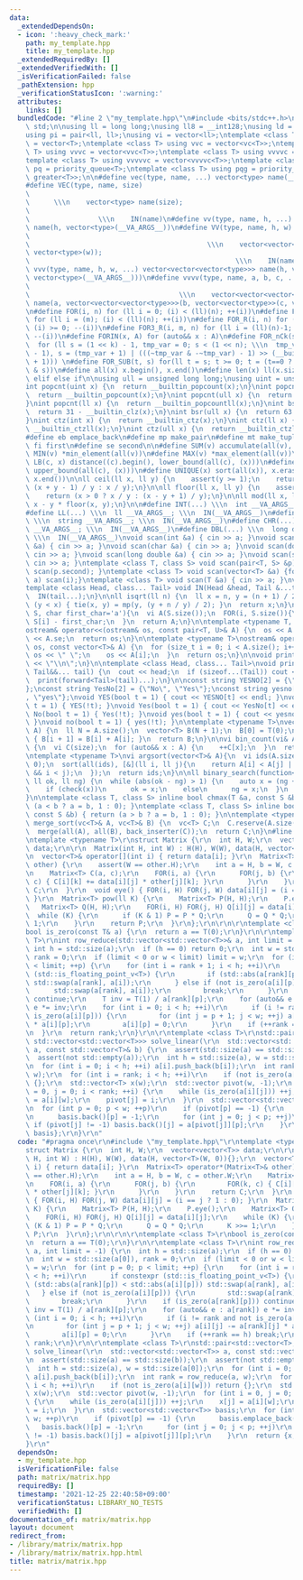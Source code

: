 ```yaml
---
data:
  _extendedDependsOn:
  - icon: ':heavy_check_mark:'
    path: my_template.hpp
    title: my_template.hpp
  _extendedRequiredBy: []
  _extendedVerifiedWith: []
  _isVerificationFailed: false
  _pathExtension: hpp
  _verificationStatusIcon: ':warning:'
  attributes:
    links: []
  bundledCode: "#line 2 \"my_template.hpp\"\n#include <bits/stdc++.h>\n\nusing namespace\
    \ std;\n\nusing ll = long long;\nusing ll8 = __int128;\nusing ld = long double;\n\
    using pi = pair<ll, ll>;\nusing vi = vector<ll>;\ntemplate <class T> using vc\
    \ = vector<T>;\ntemplate <class T> using vvc = vector<vc<T>>;\ntemplate <class\
    \ T> using vvvc = vector<vvc<T>>;\ntemplate <class T> using vvvvc = vector<vvvc<T>>;\n\
    template <class T> using vvvvvc = vector<vvvvc<T>>;\ntemplate <class T> using\
    \ pq = priority_queue<T>;\ntemplate <class T> using pqg = priority_queue<T, vector<T>,\
    \ greater<T>>;\n\n#define vec(type, name, ...) vector<type> name(__VA_ARGS__)\n\
    #define VEC(type, name, size)                                                \
    \                                                                            \
    \      \\\n    vector<type> name(size);                                      \
    \                                                                            \
    \                 \\\n    IN(name)\n#define vv(type, name, h, ...) vector<vector<type>>\
    \ name(h, vector<type>(__VA_ARGS__))\n#define VV(type, name, h, w)           \
    \                                                                            \
    \                                            \\\n    vector<vector<type>> name(h,\
    \ vector<type>(w));                                                          \
    \                                                   \\\n    IN(name)\n#define\
    \ vvv(type, name, h, w, ...) vector<vector<vector<type>>> name(h, vector<vector<type>>(w,\
    \ vector<type>(__VA_ARGS__)))\n#define vvvv(type, name, a, b, c, ...)        \
    \                                                                            \
    \                                     \\\n    vector<vector<vector<vector<type>>>>\
    \ name(a, vector<vector<vector<type>>>(b, vector<vector<type>>(c, vector<type>(__VA_ARGS__))))\n\
    \n#define FOR(i, n) for (ll i = 0; (i) < (ll)(n); ++(i))\n#define FOR3(i, m, n)\
    \ for (ll i = (m); (i) < (ll)(n); ++(i))\n#define FOR_R(i, n) for (ll i = (ll)(n)-1;\
    \ (i) >= 0; --(i))\n#define FOR3_R(i, m, n) for (ll i = (ll)(n)-1; (i) >= (ll)(m);\
    \ --(i))\n#define FORIN(x, A) for (auto&& x : A)\n#define FOR_nCk(s, n, k) \\\n\
    \  for (ll s = (1 << k) - 1, tmp_var = 0; s < (1 << n); \\\n  tmp_var = s | (s\
    \ - 1), s = (tmp_var + 1) | (((~tmp_var & -~tmp_var) - 1) >> (__builtin_ctz(s)\
    \ + 1))) \n#define FOR_SUB(t, s) for(ll t = s; t >= 0; t = (t==0 ? -1 : (t - 1)\
    \ & s))\n#define all(x) x.begin(), x.end()\n#define len(x) ll(x.size())\n\n#define\
    \ elif else if\n\nusing ull = unsigned long long;\nusing uint = unsigned int;\n\
    int popcnt(uint x) {\n  return __builtin_popcount(x);\n}\nint popcnt(int x) {\n\
    \  return __builtin_popcount(x);\n}\nint popcnt(ull x) {\n  return __builtin_popcountll(x);\n\
    }\nint popcnt(ll x) {\n  return __builtin_popcountll(x);\n}\nint bsr(uint x) {\n\
    \  return 31 - __builtin_clz(x);\n}\nint bsr(ull x) {\n  return 63 - __builtin_clzll(x);\n\
    }\nint ctz(int x) {\n  return __builtin_ctz(x);\n}\nint ctz(ll x) {\n  return\
    \ __builtin_ctzll(x);\n}\nint ctz(ull x) {\n  return __builtin_ctzll(x);\n}\n\n\
    #define eb emplace_back\n#define mp make_pair\n#define mt make_tuple\n#define\
    \ fi first\n#define se second\n\n#define SUM(v) accumulate(all(v), 0LL)\n#define\
    \ MIN(v) *min_element(all(v))\n#define MAX(v) *max_element(all(v))\n\n#define\
    \ LB(c, x) distance((c).begin(), lower_bound(all(c), (x)))\n#define UB(c, x) distance((c).begin(),\
    \ upper_bound(all(c), (x)))\n#define UNIQUE(x) sort(all(x)), x.erase(unique(all(x)),\
    \ x.end())\n\nll ceil(ll x, ll y) {\n    assert(y >= 1);\n    return (x > 0 ?\
    \ (x + y - 1) / y : x / y);\n}\n\nll floor(ll x, ll y) {\n    assert(y >= 1);\n\
    \    return (x > 0 ? x / y : (x - y + 1) / y);\n}\n\nll mod(ll x, ll y) {\n  return\
    \ x - y * floor(x, y);\n}\n\n#define INT(...) \\\n  int __VA_ARGS__; \\\n  IN(__VA_ARGS__)\n\
    #define LL(...) \\\n  ll __VA_ARGS__; \\\n  IN(__VA_ARGS__)\n#define STR(...)\
    \ \\\n  string __VA_ARGS__; \\\n  IN(__VA_ARGS__)\n#define CHR(...) \\\n  char\
    \ __VA_ARGS__; \\\n  IN(__VA_ARGS__)\n#define DBL(...) \\\n  long double __VA_ARGS__;\
    \ \\\n  IN(__VA_ARGS__)\nvoid scan(int &a) { cin >> a; }\nvoid scan(long long\
    \ &a) { cin >> a; }\nvoid scan(char &a) { cin >> a; }\nvoid scan(double &a) {\
    \ cin >> a; }\nvoid scan(long double &a) { cin >> a; }\nvoid scan(string &a) {\
    \ cin >> a; }\ntemplate <class T, class S> void scan(pair<T, S> &p) { scan(p.first),\
    \ scan(p.second); }\ntemplate <class T> void scan(vector<T> &a) {for(auto &i :\
    \ a) scan(i);}\ntemplate <class T> void scan(T &a) { cin >> a; }\nvoid IN() {}\n\
    template <class Head, class... Tail> void IN(Head &head, Tail &...tail) {\n  scan(head);\n\
    \  IN(tail...);\n}\n\nll isqrt(ll n) {\n  ll x = n, y = (n + 1) / 2;\n  while\
    \ (y < x) { tie(x, y) = mp(y, (y + n / y) / 2); }\n  return x;\n}\n\nvi s_to_vi(string\
    \ S, char first_char='a'){\n  vi A(S.size());\n  FOR(i, S.size()){\n    A[i] =\
    \ S[i] - first_char;\n  }\n  return A;\n}\n\ntemplate <typename T, typename U>\n\
    ostream& operator<<(ostream& os, const pair<T, U>& A) {\n  os << A.fi << \" \"\
    \ << A.se;\n  return os;\n}\n\ntemplate <typename T>\nostream& operator<<(ostream&\
    \ os, const vector<T>& A) {\n  for (size_t i = 0; i < A.size(); i++) {\n    if(i)\
    \ os << \" \";\n    os << A[i];\n  }\n  return os;\n}\n\nvoid print() {\n  cout\
    \ << \"\\n\";\n}\n\ntemplate <class Head, class... Tail>\nvoid print(Head&& head,\
    \ Tail&&... tail) {\n  cout << head;\n  if (sizeof...(Tail)) cout << \" \";\n\
    \  print(forward<Tail>(tail)...);\n}\n\nconst string YESNO[2] = {\"NO\", \"YES\"\
    };\nconst string YesNo[2] = {\"No\", \"Yes\"};\nconst string yesno[2] = {\"no\"\
    , \"yes\"};\nvoid YES(bool t = 1) { cout << YESNO[t] << endl; }\nvoid NO(bool\
    \ t = 1) { YES(!t); }\nvoid Yes(bool t = 1) { cout << YesNo[t] << endl; }\nvoid\
    \ No(bool t = 1) { Yes(!t); }\nvoid yes(bool t = 1) { cout << yesno[t] << endl;\
    \ }\nvoid no(bool t = 1) { yes(!t); }\n\ntemplate <typename T>\nvector<T> cumsum(vector<T>\
    \ A) {\n  ll N = A.size();\n  vector<T> B(N + 1);\n  B[0] = T(0);\n  FOR(i, N)\
    \ { B[i + 1] = B[i] + A[i]; }\n  return B;\n}\n\nvi bin_count(vi& A, ll size)\
    \ {\n  vi C(size);\n  for (auto&& x : A) {\n    ++C[x];\n  }\n  return C;\n}\n\
    \ntemplate <typename T>\nvi argsort(vector<T>& A){\n  vi ids(A.size());\n  iota(all(ids),\
    \ 0);\n  sort(all(ids), [&](ll i, ll j){\n    return A[i] < A[j] || (A[i] == A[j]\
    \ && i < j);\n  });\n  return ids;\n}\n\nll binary_search(function<bool(ll)> check,\
    \ ll ok, ll ng) {\n  while (abs(ok - ng) > 1) {\n    auto x = (ng + ok) / 2;\n\
    \    if (check(x))\n      ok = x;\n    else\n      ng = x;\n  }\n  return ok;\n\
    }\n\ntemplate <class T, class S> inline bool chmax(T &a, const S &b) { return\
    \ (a < b ? a = b, 1 : 0); }\ntemplate <class T, class S> inline bool chmin(T &a,\
    \ const S &b) { return (a > b ? a = b, 1 : 0); }\n\ntemplate <typename T>\nvc<T>\
    \ merge_sort(vc<T>& A, vc<T>& B) {\n  vc<T> C;\n  C.reserve(A.size() + B.size());\n\
    \  merge(all(A), all(B), back_inserter(C));\n  return C;\n}\n#line 3 \"matrix/matrix.hpp\"\
    \ntemplate <typename T>\r\nstruct Matrix {\r\n  int H, W;\r\n  vector<vector<T>>\
    \ data;\r\n\r\n  Matrix(int H, int W) : H(H), W(W), data(H, vector<T>(W, 0)){};\r\
    \n  vector<T>& operator[](int i) { return data[i]; }\r\n  Matrix<T> operator*(Matrix<T>&\
    \ other) {\r\n    assert(W == other.H);\r\n    int a = H, b = W, c = other.W;\r\
    \n    Matrix<T> C(a, c);\r\n    FOR(i, a) {\r\n      FOR(j, b) {\r\n        FOR(k,\
    \ c) { C[i][k] += data[i][j] * other[j][k]; }\r\n      }\r\n    }\r\n    return\
    \ C;\r\n  }\r\n  void eye() { FOR(i, H) FOR(j, W) data[i][j] = (i == j ? 1 : 0);\
    \ }\r\n  Matrix<T> pow(ll K) {\r\n    Matrix<T> P(H, H);\r\n    P.eye();\r\n \
    \   Matrix<T> Q(H, H);\r\n    FOR(i, H) FOR(j, H) Q[i][j] = data[i][j];\r\n  \
    \  while (K) {\r\n      if (K & 1) P = P * Q;\r\n      Q = Q * Q;\r\n      K >>=\
    \ 1;\r\n    }\r\n    return P;\r\n  }\r\n};\r\n\r\n\r\ntemplate <class T>\r\n\
    bool is_zero(const T& a) {\r\n  return a == T(0);\r\n}\r\n\r\ntemplate <class\
    \ T>\r\nint row_reduce(std::vector<std::vector<T>>& a, int limit = -1) {\r\n \
    \ int h = std::size(a);\r\n  if (h == 0) return 0;\r\n  int w = std::size(a[0]),\
    \ rank = 0;\r\n  if (limit < 0 or w < limit) limit = w;\r\n  for (int p = 0; p\
    \ < limit; ++p) {\r\n    for (int i = rank + 1; i < h; ++i)\r\n      if constexpr\
    \ (std::is_floating_point_v<T>) {\r\n        if (std::abs(a[rank][p]) < std::abs(a[i][p]))\
    \ std::swap(a[rank], a[i]);\r\n      } else if (not is_zero(a[i][p])) {\r\n  \
    \      std::swap(a[rank], a[i]);\r\n        break;\r\n      }\r\n    if (is_zero(a[rank][p]))\
    \ continue;\r\n    T inv = T(1) / a[rank][p];\r\n    for (auto&& e : a[rank])\
    \ e *= inv;\r\n    for (int i = 0; i < h; ++i)\r\n      if (i != rank and not\
    \ is_zero(a[i][p])) {\r\n        for (int j = p + 1; j < w; ++j) a[i][j] -= a[rank][j]\
    \ * a[i][p];\r\n        a[i][p] = 0;\r\n      }\r\n    if (++rank == h) break;\r\
    \n  }\r\n  return rank;\r\n}\r\n\r\ntemplate <class T>\r\nstd::pair<std::vector<T>,\
    \ std::vector<std::vector<T>>> solve_linear(\r\n  std::vector<std::vector<T>>\
    \ a, const std::vector<T>& b) {\r\n  assert(std::size(a) == std::size(b));\r\n\
    \  assert(not std::empty(a));\r\n  int h = std::size(a), w = std::size(a[0]);\r\
    \n  for (int i = 0; i < h; ++i) a[i].push_back(b[i]);\r\n  int rank = row_reduce(a,\
    \ w);\r\n  for (int i = rank; i < h; ++i)\r\n    if (not is_zero(a[i][w])) return\
    \ {};\r\n  std::vector<T> x(w);\r\n  std::vector pivot(w, -1);\r\n  for (int i\
    \ = 0, j = 0; i < rank; ++i) {\r\n    while (is_zero(a[i][j])) ++j;\r\n    x[j]\
    \ = a[i][w];\r\n    pivot[j] = i;\r\n  }\r\n  std::vector<std::vector<T>> basis;\r\
    \n  for (int p = 0; p < w; ++p)\r\n    if (pivot[p] == -1) {\r\n      basis.emplace_back(w);\r\
    \n      basis.back()[p] = -1;\r\n      for (int j = 0; j < p; ++j)\r\n       \
    \ if (pivot[j] != -1) basis.back()[j] = a[pivot[j]][p];\r\n    }\r\n  return {x,\
    \ basis};\r\n}\r\n"
  code: "#pragma once\r\n#include \"my_template.hpp\"\r\ntemplate <typename T>\r\n\
    struct Matrix {\r\n  int H, W;\r\n  vector<vector<T>> data;\r\n\r\n  Matrix(int\
    \ H, int W) : H(H), W(W), data(H, vector<T>(W, 0)){};\r\n  vector<T>& operator[](int\
    \ i) { return data[i]; }\r\n  Matrix<T> operator*(Matrix<T>& other) {\r\n    assert(W\
    \ == other.H);\r\n    int a = H, b = W, c = other.W;\r\n    Matrix<T> C(a, c);\r\
    \n    FOR(i, a) {\r\n      FOR(j, b) {\r\n        FOR(k, c) { C[i][k] += data[i][j]\
    \ * other[j][k]; }\r\n      }\r\n    }\r\n    return C;\r\n  }\r\n  void eye()\
    \ { FOR(i, H) FOR(j, W) data[i][j] = (i == j ? 1 : 0); }\r\n  Matrix<T> pow(ll\
    \ K) {\r\n    Matrix<T> P(H, H);\r\n    P.eye();\r\n    Matrix<T> Q(H, H);\r\n\
    \    FOR(i, H) FOR(j, H) Q[i][j] = data[i][j];\r\n    while (K) {\r\n      if\
    \ (K & 1) P = P * Q;\r\n      Q = Q * Q;\r\n      K >>= 1;\r\n    }\r\n    return\
    \ P;\r\n  }\r\n};\r\n\r\n\r\ntemplate <class T>\r\nbool is_zero(const T& a) {\r\
    \n  return a == T(0);\r\n}\r\n\r\ntemplate <class T>\r\nint row_reduce(std::vector<std::vector<T>>&\
    \ a, int limit = -1) {\r\n  int h = std::size(a);\r\n  if (h == 0) return 0;\r\
    \n  int w = std::size(a[0]), rank = 0;\r\n  if (limit < 0 or w < limit) limit\
    \ = w;\r\n  for (int p = 0; p < limit; ++p) {\r\n    for (int i = rank + 1; i\
    \ < h; ++i)\r\n      if constexpr (std::is_floating_point_v<T>) {\r\n        if\
    \ (std::abs(a[rank][p]) < std::abs(a[i][p])) std::swap(a[rank], a[i]);\r\n   \
    \   } else if (not is_zero(a[i][p])) {\r\n        std::swap(a[rank], a[i]);\r\n\
    \        break;\r\n      }\r\n    if (is_zero(a[rank][p])) continue;\r\n    T\
    \ inv = T(1) / a[rank][p];\r\n    for (auto&& e : a[rank]) e *= inv;\r\n    for\
    \ (int i = 0; i < h; ++i)\r\n      if (i != rank and not is_zero(a[i][p])) {\r\
    \n        for (int j = p + 1; j < w; ++j) a[i][j] -= a[rank][j] * a[i][p];\r\n\
    \        a[i][p] = 0;\r\n      }\r\n    if (++rank == h) break;\r\n  }\r\n  return\
    \ rank;\r\n}\r\n\r\ntemplate <class T>\r\nstd::pair<std::vector<T>, std::vector<std::vector<T>>>\
    \ solve_linear(\r\n  std::vector<std::vector<T>> a, const std::vector<T>& b) {\r\
    \n  assert(std::size(a) == std::size(b));\r\n  assert(not std::empty(a));\r\n\
    \  int h = std::size(a), w = std::size(a[0]);\r\n  for (int i = 0; i < h; ++i)\
    \ a[i].push_back(b[i]);\r\n  int rank = row_reduce(a, w);\r\n  for (int i = rank;\
    \ i < h; ++i)\r\n    if (not is_zero(a[i][w])) return {};\r\n  std::vector<T>\
    \ x(w);\r\n  std::vector pivot(w, -1);\r\n  for (int i = 0, j = 0; i < rank; ++i)\
    \ {\r\n    while (is_zero(a[i][j])) ++j;\r\n    x[j] = a[i][w];\r\n    pivot[j]\
    \ = i;\r\n  }\r\n  std::vector<std::vector<T>> basis;\r\n  for (int p = 0; p <\
    \ w; ++p)\r\n    if (pivot[p] == -1) {\r\n      basis.emplace_back(w);\r\n   \
    \   basis.back()[p] = -1;\r\n      for (int j = 0; j < p; ++j)\r\n        if (pivot[j]\
    \ != -1) basis.back()[j] = a[pivot[j]][p];\r\n    }\r\n  return {x, basis};\r\n\
    }\r\n"
  dependsOn:
  - my_template.hpp
  isVerificationFile: false
  path: matrix/matrix.hpp
  requiredBy: []
  timestamp: '2021-12-25 22:40:58+09:00'
  verificationStatus: LIBRARY_NO_TESTS
  verifiedWith: []
documentation_of: matrix/matrix.hpp
layout: document
redirect_from:
- /library/matrix/matrix.hpp
- /library/matrix/matrix.hpp.html
title: matrix/matrix.hpp
---
```

